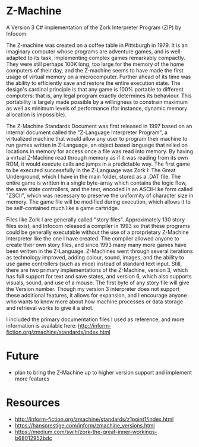 # Z-Machine
A Version 3 C# implementation of the Zork Interpreter Program (ZIP) by Infocom

The Z-machine was created on a coffee table in Pittsburgh in 1979. It is an imaginary computer whose programs are adventure games, and is well-adapted to its task, implementing complex games remarkably compactly. They were still perhaps 100K long, too large for the memory of the home computers of their day, and the Z-machine seems to have made the first usage of virtual memory on a microcomputer. Further ahead of its time was the ability to efficiently save and restore the entire execution state. The design's cardinal principle is that any game is 100% portable to different computers: that is, any legal program exactly determines its behaviour. This portability is largely made possible by a willingness to constrain maximum as well as minimum levels of performance (for instance, dynamic memory allocation is impossible).

The Z-Machine Standards Document was first released in 1997 based on an internal document called the "Z-Language Interpreter Program", a virtualized machine that would allow any user to program their machine to run games written in Z-Language, an object based language that relied on locations in memory for access once a file was read into memory. By having a virtual Z-Machine read through memory as if it was reading from its own ROM, it would execute calls and jumps in a predictable way. The first game to be executed successfully in the Z-Language was Zork I: The Great Underground, which I have in the main folder, stored as a .DAT file. The entire game is written in a single byte-array which contains the logic flow, the save state controllers, and the text, encoded in an ASCII-like form called "ZSCII", which was necessary to preserve the uniformity of character size in memory. The game file will be modified during execution, which allows it to be self-contained much like a game cartridge.

Files like Zork I are generally called "story files". Approximately 130 story files exist, and Infocom released a compiler in 1993 so that these programs could be generally executable without the use of a prorprietary Z-Machine Interpreter like the one I have created. The compiler allowed anyone to create their own story files, and since 1993 many many more games have been written in the Z-Language. Z-Machines went through several iterations as technology improved, adding colour, sound, images, and the ability to use game controllers (such as mice) instead of standard text input. Still, there are two primary implementations of the Z-Machine, version 3, which has full support for text and save states, and version 6, which also supports visuals, sound, and use of a mouse. The first byte of any story file will give the Version number. Though my version 3 interpreter does not support these additional features, it allows for expansion, and I encourage anyone who wants to know more about how machine processes or data storage and retrieval works to give it a shot.

I included the primary documentation files I used as reference, and more information is available here: http://inform-fiction.org/zmachine/standards/index.html

# Future
- plan to bring the Z-Machine up to higher version support and implement more features

# Resources
- http://inform-fiction.org/zmachine/standards/z1point1/index.html
- https://hansprestige.com/inform/zmachine_versions.html
- https://medium.com/swlh/zork-the-great-inner-workings-b68012952bdc
